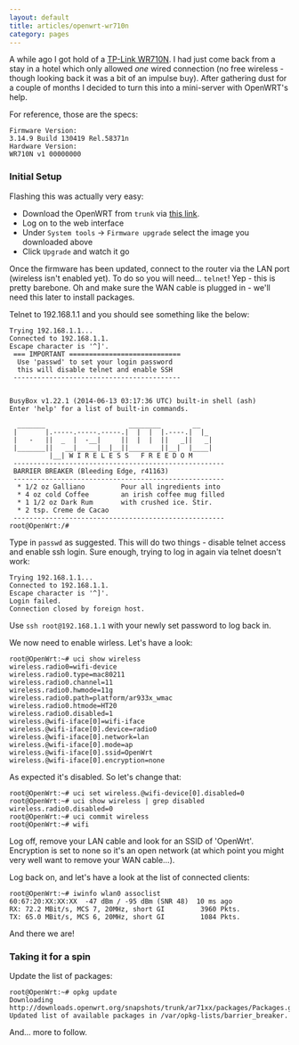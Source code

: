 ```yaml
---
layout: default
title: articles/openwrt-wr710n
category: pages
---
```


A while ago I got hold of a [TP-Link WR710N](http://www.tp-link.com/en/products/details/?model=TL-WR710N). I had just come back from a stay in a hotel which only allowed *one* wired connection (no free wireless - though looking back it was a bit of an impulse buy). After gathering dust for a couple of months I decided to turn this into a mini-server with OpenWRT's help.

For reference, those are the specs:

    Firmware Version: 
    3.14.9 Build 130419 Rel.58371n
    Hardware Version: 
    WR710N v1 00000000

### Initial Setup ###

Flashing this was actually very easy:
*   Download the OpenWRT from `trunk` via [this link](http://downloads.openwrt.org/snapshots/trunk/ar71xx/openwrt-ar71xx-generic-tl-wr710n-v1-squashfs-factory.bin).
*   Log on to the web interface
*   Under `System tools` -> `Firmware upgrade` select the image you downloaded above
*   Click `Upgrade` and watch it go

Once the firmware has been updated, connect to the router via the LAN port (wireless isn't enabled yet). To do so you will need... `telnet`! Yep - this is pretty barebone. Oh and make sure the WAN cable is plugged in - we'll need this later to install packages.

Telnet to 192.168.1.1 and you should see something like the below:

    Trying 192.168.1.1...
    Connected to 192.168.1.1.
    Escape character is '^]'.
     === IMPORTANT ============================
      Use 'passwd' to set your login password
      this will disable telnet and enable SSH
     ------------------------------------------
    
    
    BusyBox v1.22.1 (2014-06-13 03:17:36 UTC) built-in shell (ash)
    Enter 'help' for a list of built-in commands.
    
      _______                     ________        __
     |       |.-----.-----.-----.|  |  |  |.----.|  |_
     |   -   ||  _  |  -__|     ||  |  |  ||   _||   _|
     |_______||   __|_____|__|__||________||__|  |____|
              |__| W I R E L E S S   F R E E D O M
     -----------------------------------------------------
     BARRIER BREAKER (Bleeding Edge, r41163)
     -----------------------------------------------------
      * 1/2 oz Galliano         Pour all ingredients into
      * 4 oz cold Coffee        an irish coffee mug filled
      * 1 1/2 oz Dark Rum       with crushed ice. Stir.
      * 2 tsp. Creme de Cacao
     -----------------------------------------------------
    root@OpenWrt:/#

Type in `passwd` as suggested. This will do two things - disable telnet access and enable ssh login. Sure enough, trying to log in again via telnet doesn't work:

    Trying 192.168.1.1...
    Connected to 192.168.1.1.
    Escape character is '^]'.
    Login failed.
    Connection closed by foreign host.

Use `ssh root@192.168.1.1` with your newly set password to log back in.

We now need to enable wirless. Let's have a look:

    root@OpenWrt:~# uci show wireless
    wireless.radio0=wifi-device
    wireless.radio0.type=mac80211
    wireless.radio0.channel=11
    wireless.radio0.hwmode=11g
    wireless.radio0.path=platform/ar933x_wmac
    wireless.radio0.htmode=HT20
    wireless.radio0.disabled=1
    wireless.@wifi-iface[0]=wifi-iface
    wireless.@wifi-iface[0].device=radio0
    wireless.@wifi-iface[0].network=lan
    wireless.@wifi-iface[0].mode=ap
    wireless.@wifi-iface[0].ssid=OpenWrt
    wireless.@wifi-iface[0].encryption=none

As expected it's disabled. So let's change that:

    root@OpenWrt:~# uci set wireless.@wifi-device[0].disabled=0
    root@OpenWrt:~# uci show wireless | grep disabled
    wireless.radio0.disabled=0
    root@OpenWrt:~# uci commit wireless
    root@OpenWrt:~# wifi

Log off, remove your LAN cable and look for an SSID of 'OpenWrt'. Encryption is set to none so it's an open network (at which point you might very well want to remove your WAN cable...).

Log back on, and let's have a look at the list of connected clients:

    root@OpenWrt:~# iwinfo wlan0 assoclist
    60:67:20:XX:XX:XX  -47 dBm / -95 dBm (SNR 48)  10 ms ago
    RX: 72.2 MBit/s, MCS 7, 20MHz, short GI         3960 Pkts.
    TX: 65.0 MBit/s, MCS 6, 20MHz, short GI         1084 Pkts.

And there we are! 

### Taking it for a spin ###

Update the list of packages:

    root@OpenWrt:~# opkg update
    Downloading http://downloads.openwrt.org/snapshots/trunk/ar71xx/packages/Packages.gz.
    Updated list of available packages in /var/opkg-lists/barrier_breaker.

And... more to follow.

